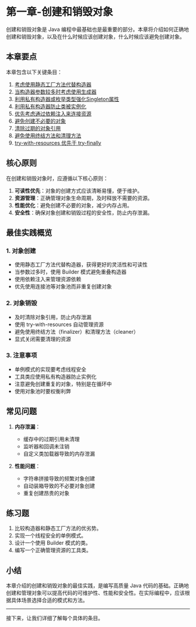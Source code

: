 # 第一章-创建和销毁对象

创建和销毁对象是 Java 编程中最基础也是最重要的部分。本章将介绍如何正确地创建和销毁对象，以及在什么时候应该创建对象，什么时候应该避免创建对象。

## 本章要点

本章包含以下关键条目：

1. [考虑使用静态工厂方法代替构造器](使用静态工厂方法代替构造器.md)
2. [当构造器参数较多时考虑使用生成器](当构造器参数较多时考虑使用生成器.md)
3. [利用私有构造器或枚举类型强化Singleton属性](利用私有构造器或枚举类型强化Singleton属性.md)
4. [利用私有构造器防止类被实例化](利用私有构造器防止类被实例化.md)
5. [优先考虑通过依赖注入来连接资源](优先考虑通过依赖注入来连接资源.md)
6. [避免创建不必要的对象](避免创建不必要的对象.md)
7. [清除过期的对象引用](清除过期的对象引用.md)
8. [避免使用终结方法和清理方法](避免使用总结方法和清理方法.md)
9. [try-with-resources 优先于 try-finally](与try-finally相比，首选try-with-resources.md)

## 核心原则

在创建和销毁对象时，应遵循以下核心原则：

1. **可读性优先**：对象的创建方式应该清晰易懂，便于维护。
2. **资源管理**：正确管理对象生命周期，及时释放不需要的资源。
3. **性能优化**：避免创建不必要的对象，减少内存占用。
4. **安全性**：确保对象创建和销毁过程的安全性，防止内存泄漏。

## 最佳实践概览

### 1. 对象创建

- 使用静态工厂方法代替构造器，获得更好的灵活性和可读性
- 当参数过多时，使用 Builder 模式避免重叠构造器
- 使用依赖注入来管理资源依赖
- 优先使用连接池等对象池而非重复创建对象

### 2. 对象销毁

- 及时清除对象引用，防止内存泄漏
- 使用 try-with-resources 自动管理资源
- 避免使用终结方法（finalizer）和清理方法（cleaner）
- 显式关闭需要清理的资源

### 3. 注意事项

- 单例模式的实现要考虑线程安全
- 工具类应使用私有构造器防止实例化
- 注意避免创建重复的对象，特别是在循环中
- 使用对象池时要权衡利弊

## 常见问题

1. **内存泄漏**：
   - 缓存中的过期引用未清理
   - 监听器和回调未注销
   - 自定义类加载器导致的内存泄漏

2. **性能问题**：
   - 字符串拼接导致的频繁对象创建
   - 自动装箱导致的不必要对象创建
   - 重复创建昂贵的对象

## 练习题

1. 比较构造器和静态工厂方法的优劣势。
2. 实现一个线程安全的单例模式。
3. 设计一个使用 Builder 模式的类。
4. 编写一个正确管理资源的工具类。

## 小结

本章介绍的创建和销毁对象的最佳实践，是编写高质量 Java 代码的基础。正确地创建和管理对象可以提高代码的可维护性、性能和安全性。在实际编程中，应该根据具体场景选择合适的模式和方法。

---

接下来，让我们详细了解每个具体的条目。
